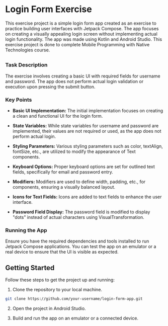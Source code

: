 
# Login Form Exercise

This exercise project is a simple login form app created as an exercise to practice building user interfaces with Jetpack Compose. The app focuses on creating a visually appealing login screen without implementing actual login functionality.
The app was made using Kotlin and Android Studio. This exercise project is done to complete Mobile Programming with Native Technologies course.

## 

### Task Description

The exercise involves creating a basic UI with required fields for username and password. The app does not perform actual login validation or execution upon pressing the submit button.

### Key Points

- **Basic UI Implementation:** The initial implementation focuses on creating a clean and functional UI for the login form.

- **State Variables:** While state variables for username and password are implemented, their values are not required or used, as the app does not perform actual login.

- **Styling Parameters:** Various styling parameters such as color, textAlign, fontSize, etc., are utilized to modify the appearance of Text components.

- **Keyboard Options:** Proper keyboard options are set for outlined text fields, specifically for email and password entry.

- **Modifiers:** Modifiers are used to define width, padding, etc., for components, ensuring a visually balanced layout.

- **Icons for Text Fields:** Icons are added to text fields to enhance the user interface. 

- **Password Field Display:** The password field is modified to display "dots" instead of actual characters using VisualTransformation. 

### Running the App

Ensure you have the required dependencies and tools installed to run Jetpack Compose applications. You can test the app on an emulator or a real device to ensure that the UI is visible as expected.

## Getting Started

Follow these steps to get the project up and running:

1. Clone the repository to your local machine.

```bash
git clone https://github.com/your-username/login-form-app.git
```

2. Open the project in Android Studio.

3. Build and run the app on an emulator or a connected device.




